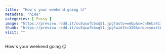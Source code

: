 ```yaml
---
title:  "How's your weekend going 😏"
metadate: "hide"
categories: [ Pussy ]
image: "https://preview.redd.it/su5qxwfbbxq51.jpg?auto=webp&s=ca8eba411510b2f3f31ce0b7e03503aad03a249e"
thumb: "https://preview.redd.it/su5qxwfbbxq51.jpg?width=320&crop=smart&auto=webp&s=dcb1f8b714db37d063e6febe5060876d2b42a777"
visit: ""
---
```

How's your weekend going 😏
